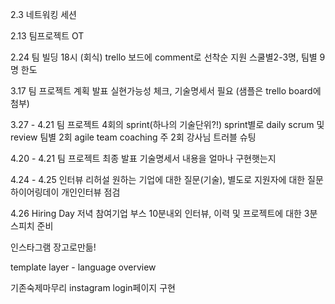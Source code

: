 2.3 네트워킹 세션

2.13 팀프로젝트 OT

2.24 팀 빌딩 18시 (회식)
trello 보드에 comment로 선착순 지원 스쿨별2-3명, 팀별 9명 한도 

3.17 팀 프로젝트 계획 발표
실현가능성 체크, 기술명세서 필요 (샘플은 trello board에 첨부)

3.27 - 4.21 팀 프로젝트
4회의 sprint(하나의 기술단위?!) 
sprint별로 daily scrum 및 review 
팀별 2회 agile team coaching
주 2회 강사님 트러블 슈팅

4.20 - 4.21 팀 프로젝트 최종 발표
기술명세서 내용을 얼마나 구현햇는지

4.24 - 4.25 인터뷰 리허설
원하는 기업에 대한 질문(기술), 별도로 지원자에 대한 질문
하이어링데이 개인인터뷰 점검

4.26 Hiring Day 저녁
참여기업 부스 10분내외 인터뷰,
이력 및 프로젝트에 대한 3분 스피치 준비 

인스타그램 장고로만듦! 


template layer - language overview

기존숙제마무리
instagram login페이지 구현 